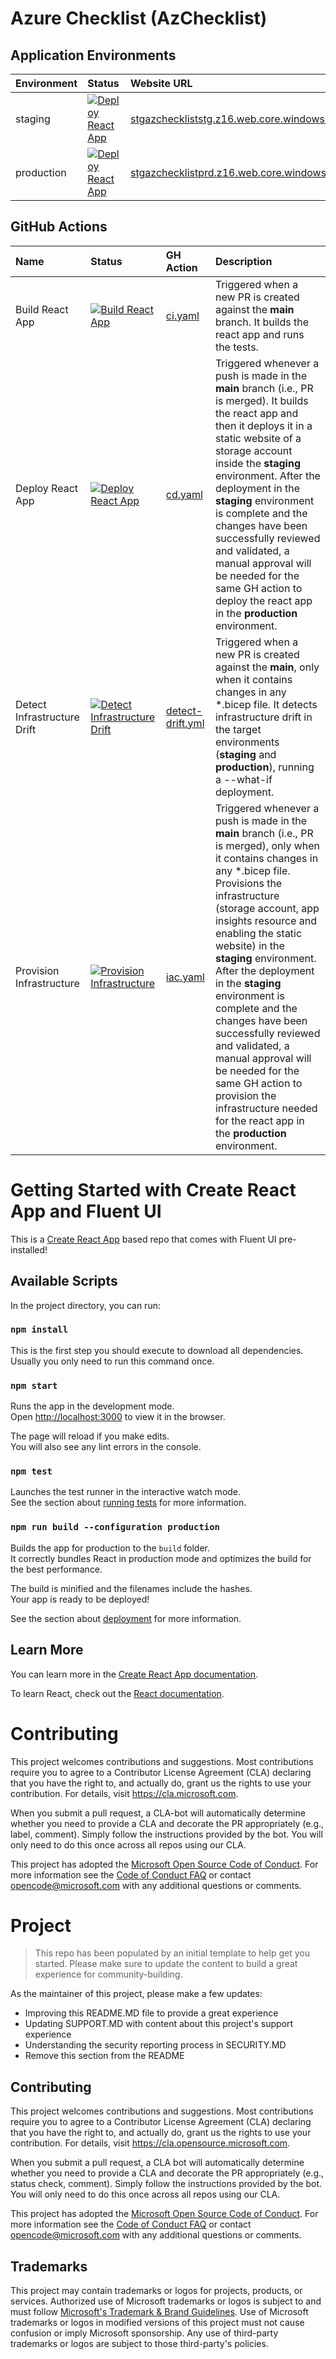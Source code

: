 # Azure Checklist (AzChecklist)

## Application Environments

| Environment | Status | Website URL |
|:--|:--|:--|
| staging | [![Deploy React App](https://github.com/Azure/fta-aas/actions/workflows/cd.yml/badge.svg?branch=main)](https://github.com/Azure/fta-aas/actions/workflows/cd.yml) | [stgazcheckliststg.z16.web.core.windows.net](https://stgazcheckliststg.z16.web.core.windows.net/) |
| production | [![Deploy React App](https://github.com/Azure/fta-aas/actions/workflows/cd.yml/badge.svg?branch=main)](https://github.com/Azure/fta-aas/actions/workflows/cd.yml) | [stgazchecklistprd.z16.web.core.windows.net](https://stgazchecklistprd.z16.web.core.windows.net/) |

## GitHub Actions

| Name | Status | GH Action | Description |
|:--|:--|:--|:--|
| Build React App | [![Build React App](https://github.com/Azure/fta-aas/actions/workflows/ci.yml/badge.svg)](https://github.com/Azure/fta-aas/actions/workflows/ci.yml) | [ci.yaml](./.github/workflows/ci.yml) | Triggered when a new PR is created against the **main** branch. It builds the react app and runs the tests. |
| Deploy React App | [![Deploy React App](https://github.com/Azure/fta-aas/actions/workflows/cd.yml/badge.svg?branch=main)](https://github.com/Azure/fta-aas/actions/workflows/cd.yml) | [cd.yaml](./.github/workflows/cd.yml) | Triggered whenever a push is made in the **main** branch (i.e., PR is merged). It builds the react app and then it deploys it in a static website of a storage account inside the **staging** environment. After the deployment in the **staging** environment is complete and the changes have been successfully reviewed and validated, a manual approval will be needed for the same GH action to deploy the react app in the **production** environment. |
| Detect Infrastructure Drift | [![Detect Infrastructure Drift](https://github.com/Azure/fta-aas/actions/workflows/detect-drift.yml/badge.svg)](https://github.com/Azure/fta-aas/actions/workflows/detect-drift.yml) | [detect-drift.yml](./.github/workflows/detect-drift.yml) | Triggered when a new PR is created against the **main**, only when it contains changes in any *.bicep file. It detects infrastructure drift in the target environments (**staging** and **production**), running a --what-if deployment. |
| Provision Infrastructure | [![Provision Infrastructure](https://github.com/Azure/fta-aas/actions/workflows/iac.yml/badge.svg?branch=main)](https://github.com/Azure/fta-aas/actions/workflows/iac.yml) | [iac.yaml](./.github/workflows/iac.yml) | Triggered whenever a push is made in the **main** branch (i.e., PR is merged), only when it contains changes in any *.bicep file. Provisions the infrastructure (storage account, app insights resource and enabling the static website) in the **staging** environment. After the deployment in the **staging** environment is complete and the changes have been successfully reviewed and validated, a manual approval will be needed for the same GH action to provision the infrastructure needed for the react app in the **production** environment. |

# Getting Started with Create React App and Fluent UI

This is a [Create React App](https://github.com/facebook/create-react-app) based repo that comes with Fluent UI pre-installed!

## Available Scripts

In the project directory, you can run:

### `npm install`

This is the first step you should execute to download all dependencies. Usually you only need to run this command once.

### `npm start`

Runs the app in the development mode.<br>
Open [http://localhost:3000](http://localhost:3000) to view it in the browser.

The page will reload if you make edits.<br>
You will also see any lint errors in the console.

### `npm test`

Launches the test runner in the interactive watch mode.<br>
See the section about [running tests](https://facebook.github.io/create-react-app/docs/running-tests) for more information.

### `npm run build --configuration production`

Builds the app for production to the `build` folder.<br>
It correctly bundles React in production mode and optimizes the build for the best performance.

The build is minified and the filenames include the hashes.<br>
Your app is ready to be deployed!

See the section about [deployment](https://facebook.github.io/create-react-app/docs/deployment) for more information.

## Learn More

You can learn more in the [Create React App documentation](https://facebook.github.io/create-react-app/docs/getting-started).

To learn React, check out the [React documentation](https://reactjs.org/).

# Contributing

This project welcomes contributions and suggestions. Most contributions require you to agree to a
Contributor License Agreement (CLA) declaring that you have the right to, and actually do, grant us
the rights to use your contribution. For details, visit https://cla.microsoft.com.

When you submit a pull request, a CLA-bot will automatically determine whether you need to provide
a CLA and decorate the PR appropriately (e.g., label, comment). Simply follow the instructions
provided by the bot. You will only need to do this once across all repos using our CLA.

This project has adopted the [Microsoft Open Source Code of Conduct](https://opensource.microsoft.com/codeofconduct/).
For more information see the [Code of Conduct FAQ](https://opensource.microsoft.com/codeofconduct/faq/) or
contact [opencode@microsoft.com](mailto:opencode@microsoft.com) with any additional questions or comments.

# Project

> This repo has been populated by an initial template to help get you started. Please
> make sure to update the content to build a great experience for community-building.

As the maintainer of this project, please make a few updates:

- Improving this README.MD file to provide a great experience
- Updating SUPPORT.MD with content about this project's support experience
- Understanding the security reporting process in SECURITY.MD
- Remove this section from the README

## Contributing

This project welcomes contributions and suggestions.  Most contributions require you to agree to a
Contributor License Agreement (CLA) declaring that you have the right to, and actually do, grant us
the rights to use your contribution. For details, visit https://cla.opensource.microsoft.com.

When you submit a pull request, a CLA bot will automatically determine whether you need to provide
a CLA and decorate the PR appropriately (e.g., status check, comment). Simply follow the instructions
provided by the bot. You will only need to do this once across all repos using our CLA.

This project has adopted the [Microsoft Open Source Code of Conduct](https://opensource.microsoft.com/codeofconduct/).
For more information see the [Code of Conduct FAQ](https://opensource.microsoft.com/codeofconduct/faq/) or
contact [opencode@microsoft.com](mailto:opencode@microsoft.com) with any additional questions or comments.

## Trademarks

This project may contain trademarks or logos for projects, products, or services. Authorized use of Microsoft 
trademarks or logos is subject to and must follow 
[Microsoft's Trademark & Brand Guidelines](https://www.microsoft.com/en-us/legal/intellectualproperty/trademarks/usage/general).
Use of Microsoft trademarks or logos in modified versions of this project must not cause confusion or imply Microsoft sponsorship.
Any use of third-party trademarks or logos are subject to those third-party's policies.

